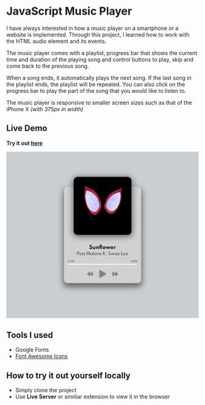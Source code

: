 # JavaScript Music Player

I have always interested in how a music player on a smartphone or a website is implemented.
Through this project, I learned how to work with the HTML audio element and its events.

The music player comes with a playlist, progress bar that shows the current time and duration of the playing song and control buttons to play, skip and come back to the previous song. 

When a song ends, it automatically plays the next song. If the last song in the playlist ends, the playlist will be repeated. You can also click on the progress bar to play the part of the song that you would like to listen to.

The music player is responsive to smaller screen sizes such as that of the iPhone X *(with 375px in width)*

## Live Demo

**Try it out [here](https://tylernnguyen5.github.io/music-player/)**

![demo](demo.png)

## Tools I used

- Google Fonts
- [Font Awesome Icons](https://fontawesome.com/)

## How to try it out yourself locally

- Simply clone the project
- Use **Live Server** or similiar extension to view it in the browser
